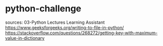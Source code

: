 # python-challenge

sources:
03-Python Lectures
Learning Assistant
https://www.geeksforgeeks.org/writing-to-file-in-python/
https://stackoverflow.com/questions/268272/getting-key-with-maximum-value-in-dictionary

